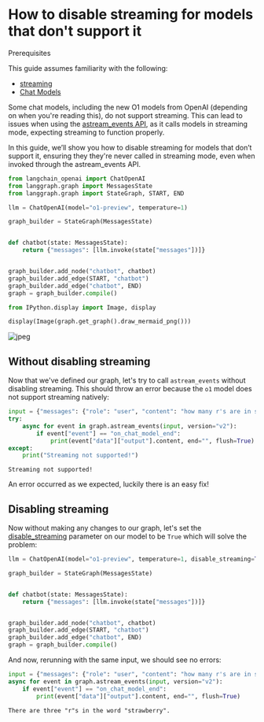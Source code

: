 # How to disable streaming for models that don't support it

<div class="admonition tip">
    <p class="admonition-title">Prerequisites</p>
    <p>
        This guide assumes familiarity with the following:
        <ul>
            <li>
                <a href="https://python.langchain.com/docs/concepts/#streaming">
                    streaming
                </a>                
            </li>
            <li>
                <a href="https://python.langchain.com/docs/concepts/#chat-models/">
                    Chat Models
                </a>
            </li>
        </ul>
    </p>
</div> 

Some chat models, including the new O1 models from OpenAI (depending on when you're reading this), do not support streaming. This can lead to issues when using the [astream_events API](https://python.langchain.com/docs/concepts/#astream_events), as it calls models in streaming mode, expecting streaming to function properly.

In this guide, we’ll show you how to disable streaming for models that don’t support it, ensuring they they're never called in streaming mode, even when invoked through the astream_events API.


```python
from langchain_openai import ChatOpenAI
from langgraph.graph import MessagesState
from langgraph.graph import StateGraph, START, END

llm = ChatOpenAI(model="o1-preview", temperature=1)

graph_builder = StateGraph(MessagesState)


def chatbot(state: MessagesState):
    return {"messages": [llm.invoke(state["messages"])]}


graph_builder.add_node("chatbot", chatbot)
graph_builder.add_edge(START, "chatbot")
graph_builder.add_edge("chatbot", END)
graph = graph_builder.compile()
```


```python
from IPython.display import Image, display

display(Image(graph.get_graph().draw_mermaid_png()))
```


    
![jpeg](output_2_0.jpg)
    


## Without disabling streaming

Now that we've defined our graph, let's try to call `astream_events` without disabling streaming. This should throw an error because the `o1` model does not support streaming natively:


```python
input = {"messages": {"role": "user", "content": "how many r's are in strawberry?"}}
try:
    async for event in graph.astream_events(input, version="v2"):
        if event["event"] == "on_chat_model_end":
            print(event["data"]["output"].content, end="", flush=True)
except:
    print("Streaming not supported!")
```

    Streaming not supported!
    

An error occurred as we expected, luckily there is an easy fix!

## Disabling streaming

Now without making any changes to our graph, let's set the [disable_streaming](https://python.langchain.com/api_reference/core/language_models/langchain_core.language_models.chat_models.BaseChatModel.html#langchain_core.language_models.chat_models.BaseChatModel.disable_streaming) parameter on our model to be `True` which will solve the problem:


```python
llm = ChatOpenAI(model="o1-preview", temperature=1, disable_streaming=True)

graph_builder = StateGraph(MessagesState)


def chatbot(state: MessagesState):
    return {"messages": [llm.invoke(state["messages"])]}


graph_builder.add_node("chatbot", chatbot)
graph_builder.add_edge(START, "chatbot")
graph_builder.add_edge("chatbot", END)
graph = graph_builder.compile()
```

And now, rerunning with the same input, we should see no errors:


```python
input = {"messages": {"role": "user", "content": "how many r's are in strawberry?"}}
async for event in graph.astream_events(input, version="v2"):
    if event["event"] == "on_chat_model_end":
        print(event["data"]["output"].content, end="", flush=True)
```

    There are three "r"s in the word "strawberry".
